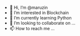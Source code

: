 - 👋 Hi, I’m @maruzin
- 👀 I’m interested in Blockchain
- 🌱 I’m currently learning Python
- 💞️ I’m looking to collaborate on ...
- 📫 How to reach me ...

<!---
maruzin/maruzin is a ✨ special ✨ repository because its `README.md` (this file) appears on your GitHub profile.
You can click the Preview link to take a look at your changes.
--->
